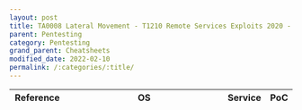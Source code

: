 ```yaml
---
layout: post
title: TA0008 Lateral Movement - T1210 Remote Services Exploits 2020 - Top
parent: Pentesting
category: Pentesting
grand_parent: Cheatsheets
modified_date: 2022-02-10
permalink: /:categories/:title/
---
```


<table class="sortable">
<col width="20%">
<col width="80%">
<thead>
<tr>
<th>Reference</th>
<th>OS</th>
<th>Service</th>
<th>PoC</th>
</tr>
</thead>
<tbody>


</tbody>

</table>
<link href="/sortable.css" rel="stylesheet" />
<script src="/sortable.js"></script>